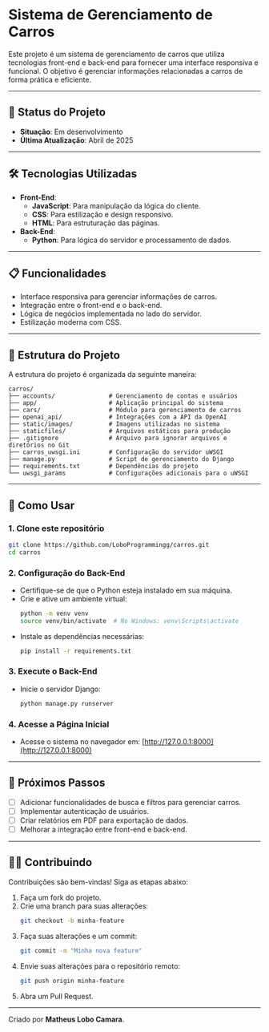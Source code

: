 # Sistema de Gerenciamento de Carros

Este projeto é um sistema de gerenciamento de carros que utiliza tecnologias front-end e back-end para fornecer uma interface responsiva e funcional. O objetivo é gerenciar informações relacionadas a carros de forma prática e eficiente.

---

## 🚀 Status do Projeto
- **Situação**: Em desenvolvimento
- **Última Atualização**: Abril de 2025

---

## 🛠️ Tecnologias Utilizadas
- **Front-End**:
  - **JavaScript**: Para manipulação da lógica do cliente.
  - **CSS**: Para estilização e design responsivo.
  - **HTML**: Para estruturação das páginas.
- **Back-End**:
  - **Python**: Para lógica do servidor e processamento de dados.

---

## 📋 Funcionalidades
- Interface responsiva para gerenciar informações de carros.
- Integração entre o front-end e o back-end.
- Lógica de negócios implementada no lado do servidor.
- Estilização moderna com CSS.

---

## 📂 Estrutura do Projeto
A estrutura do projeto é organizada da seguinte maneira:
```
carros/
├── accounts/               # Gerenciamento de contas e usuários
├── app/                    # Aplicação principal do sistema
├── cars/                   # Módulo para gerenciamento de carros
├── openai_api/             # Integrações com a API da OpenAI
├── static/images/          # Imagens utilizadas no sistema
├── staticfiles/            # Arquivos estáticos para produção
├── .gitignore              # Arquivo para ignorar arquivos e diretórios no Git
├── carros_uwsgi.ini        # Configuração do servidor uWSGI
├── manage.py               # Script de gerenciamento do Django
├── requirements.txt        # Dependências do projeto
└── uwsgi_params            # Configurações adicionais para o uWSGI
```

---

## 🧩 Como Usar

### 1. **Clone este repositório**
```bash
git clone https://github.com/LoboProgrammingg/carros.git
cd carros
```

### 2. **Configuração do Back-End**
- Certifique-se de que o Python esteja instalado em sua máquina.
- Crie e ative um ambiente virtual:
  ```bash
  python -m venv venv
  source venv/bin/activate  # No Windows: venv\Scripts\activate
  ```
- Instale as dependências necessárias:
  ```bash
  pip install -r requirements.txt
  ```

### 3. **Execute o Back-End**
- Inicie o servidor Django:
  ```bash
  python manage.py runserver
  ```

### 4. **Acesse a Página Inicial**
- Acesse o sistema no navegador em: [http://127.0.0.1:8000](http://127.0.0.1:8000)

---

## 📜 Próximos Passos
- [ ] Adicionar funcionalidades de busca e filtros para gerenciar carros.
- [ ] Implementar autenticação de usuários.
- [ ] Criar relatórios em PDF para exportação de dados.
- [ ] Melhorar a integração entre front-end e back-end.

---

## 👨‍💻 Contribuindo
Contribuições são bem-vindas! Siga as etapas abaixo:
1. Faça um fork do projeto.
2. Crie uma branch para suas alterações:
   ```bash
   git checkout -b minha-feature
   ```
3. Faça suas alterações e um commit:
   ```bash
   git commit -m "Minha nova feature"
   ```
4. Envie suas alterações para o repositório remoto:
   ```bash
   git push origin minha-feature
   ```
5. Abra um Pull Request.

---

Criado por **Matheus Lobo Camara**.
